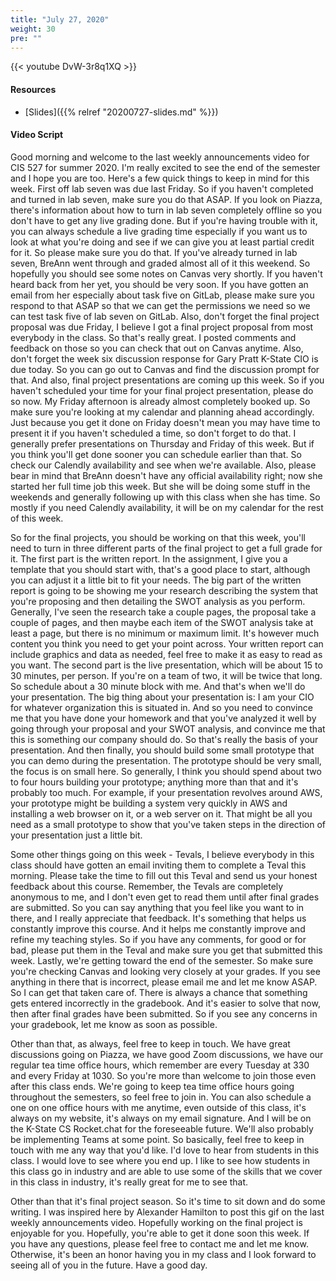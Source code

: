 ```yaml
---
title: "July 27, 2020"
weight: 30
pre: ""
---
```


{{< youtube DvW-3r8q1XQ >}}

#### Resources

* [Slides]({{% relref "20200727-slides.md"  %}})

#### Video Script

Good morning and welcome to the last weekly announcements video for CIS 527 for summer 2020. I'm really excited to see the end of the semester and I hope you are too. Here's a few quick things to keep in mind for this week. First off lab seven was due last Friday. So if you haven't completed and turned in lab seven, make sure you do that ASAP. If you look on Piazza, there's information about how to turn in lab seven completely offline so you don't have to get any live grading done. But if you're having trouble with it, you can always schedule a live grading time especially if you want us to look at what you're doing and see if we can give you at least partial credit for it. So please make sure you do that. If you've already turned in lab seven, BreAnn went through and graded almost all of it this weekend. So hopefully you should see some notes on Canvas very shortly. If you haven't heard back from her yet, you should be very soon. If you have gotten an email from her especially about task five on GitLab, please make sure you respond to that ASAP so that we can get the permissions we need so we can test task five of lab seven on GitLab. Also, don't forget the final project proposal was due Friday, I believe I got a final project proposal from most everybody in the class. So that's really great. I posted comments and feedback on those so you can check that out on Canvas anytime. Also, don't forget the week six discussion response for Gary Pratt K-State CIO is due today. So you can go out to Canvas and find the discussion prompt for that. And also, final project presentations are coming up this week. So if you haven't scheduled your time for your final project presentation, please do so now. My Friday afternoon is already almost completely booked up. So make sure you're looking at my calendar and planning ahead accordingly. Just because you get it done on Friday doesn't mean you may have time to present it if you haven't scheduled a time, so don't forget to do that. I generally prefer presentations on Thursday and Friday of this week. But if you think you'll get done sooner you can schedule earlier than that. So check our Calendly availability and see when we're available. Also, please bear in mind that BreAnn doesn't have any official availability right; now she started her full time job this week. But she will be doing some stuff in the weekends and generally following up with this class when she has time. So mostly if you need Calendly availability, it will be on my calendar for the rest of this week. 

So for the final projects, you should be working on that this week, you'll need to turn in three different parts of the final project to get a full grade for it. The first part is the written report. In the assignment, I give you a template that you should start with, that's a good place to start, although you can adjust it a little bit to fit your needs. The big part of the written report is going to be showing me your research describing the system that you're proposing and then detailing the SWOT analysis as you perform. Generally, I've seen the research take a couple pages, the proposal take a couple of pages, and then maybe each item of the SWOT analysis take at least a page, but there is no minimum or maximum limit. It's however much content you think you need to get your point across. Your written report can include graphics and data as needed, feel free to make it as easy to read as you want. The second part is the live presentation, which will be about 15 to 30 minutes, per person. If you're on a team of two, it will be twice that long. So schedule about a 30 minute block with me. And that's when we'll do your presentation. The big thing about your presentation is: I am your CIO for whatever organization this is situated in. And so you need to convince me that you have done your homework and that you've analyzed it well by going through your proposal and your SWOT analysis, and convince me that this is something our company should do. So that's really the basis of your presentation. And then finally, you should build some small prototype that you can demo during the presentation. The prototype should be very small, the focus is on small here. So generally, I think you should spend about two to four hours building your prototype; anything more than that and it's probably too much. For example, if your presentation revolves around AWS, your prototype might be building a system very quickly in AWS and installing a web browser on it, or a web server on it. That might be all you need as a small prototype to show that you've taken steps in the direction of your presentation just a little bit.

Some other things going on this week - Tevals, I believe everybody in this class should have gotten an email inviting them to complete a Teval this morning. Please take the time to fill out this Teval and send us your honest feedback about this course. Remember, the Tevals are completely anonymous to me, and I don't even get to read them until after final grades are submitted. So you can say anything that you feel like you want to in there, and I really appreciate that feedback. It's something that helps us constantly improve this course. And it helps me constantly improve and refine my teaching styles. So if you have any comments, for good or for bad, please put them in the Teval and make sure you get that submitted this week. Lastly, we're getting toward the end of the semester. So make sure you're checking Canvas and looking very closely at your grades. If you see anything in there that is incorrect, please email me and let me know ASAP. So I can get that taken care of. There is always a chance that something gets entered incorrectly in the gradebook. And it's easier to solve that now, then after final grades have been submitted. So if you see any concerns in your gradebook, let me know as soon as possible. 

Other than that, as always, feel free to keep in touch. We have great discussions going on Piazza, we have good Zoom discussions, we have our regular tea time office hours, which remember are every Tuesday at 330 and every Friday at 1030. So you're more than welcome to join those even after this class ends. We're going to keep tea time office hours going throughout the semesters, so feel free to join in. You can also schedule a one on one office hours with me anytime, even outside of this class, it's always on my website, it's always on my email signature. And I will be on the K-State CS Rocket.chat for the foreseeable future. We'll also probably be implementing Teams at some point. So basically, feel free to keep in touch with me any way that you'd like. I'd love to hear from students in this class. I would love to see where you end up. I like to see how students in this class go in industry and are able to use some of the skills that we cover in this class in industry, it's really great for me to see that. 

Other than that it's final project season. So it's time to sit down and do some writing. I was inspired here by Alexander Hamilton to post this gif on the last weekly announcements video. Hopefully working on the final project is enjoyable for you. Hopefully, you're able to get it done soon this week. If you have any questions, please feel free to contact me and let me know. Otherwise, it's been an honor having you in my class and I look forward to seeing all of you in the future. Have a good day.

